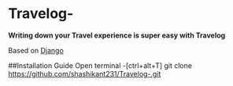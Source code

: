 # Travelog- 
**Writing down your Travel experience is super easy with Travelog**


Based on
[Django](https://docs.djangoproject.com/en/3.1/)

##Installation Guide
Open terminal -[ctrl+alt+T]
git clone https://github.com/shashikant231/Travelog-.git

